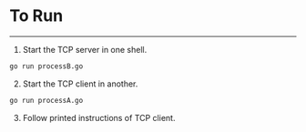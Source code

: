 # To Run

---
1. Start the TCP server in one shell.
```bash 
go run processB.go
```
2. Start the TCP client in another. 
```bash 
go run processA.go
```
3. Follow printed instructions of TCP client.